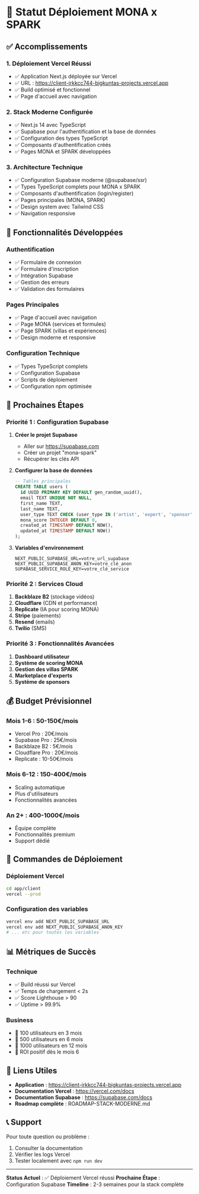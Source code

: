# 🚀 Statut Déploiement MONA x SPARK

## ✅ Accomplissements

### 1. Déploiement Vercel Réussi
- ✅ Application Next.js déployée sur Vercel
- ✅ URL : https://client-jrkkcc744-bigkuntas-projects.vercel.app
- ✅ Build optimisé et fonctionnel
- ✅ Page d'accueil avec navigation

### 2. Stack Moderne Configurée
- ✅ Next.js 14 avec TypeScript
- ✅ Supabase pour l'authentification et la base de données
- ✅ Configuration des types TypeScript
- ✅ Composants d'authentification créés
- ✅ Pages MONA et SPARK développées

### 3. Architecture Technique
- ✅ Configuration Supabase moderne (@supabase/ssr)
- ✅ Types TypeScript complets pour MONA x SPARK
- ✅ Composants d'authentification (login/register)
- ✅ Pages principales (MONA, SPARK)
- ✅ Design system avec Tailwind CSS
- ✅ Navigation responsive

## 🎯 Fonctionnalités Développées

### Authentification
- ✅ Formulaire de connexion
- ✅ Formulaire d'inscription
- ✅ Intégration Supabase
- ✅ Gestion des erreurs
- ✅ Validation des formulaires

### Pages Principales
- ✅ Page d'accueil avec navigation
- ✅ Page MONA (services et formules)
- ✅ Page SPARK (villas et expériences)
- ✅ Design moderne et responsive

### Configuration Technique
- ✅ Types TypeScript complets
- ✅ Configuration Supabase
- ✅ Scripts de déploiement
- ✅ Configuration npm optimisée

## 🔧 Prochaines Étapes

### Priorité 1 : Configuration Supabase
1. **Créer le projet Supabase**
   - Aller sur https://supabase.com
   - Créer un projet "mona-spark"
   - Récupérer les clés API

2. **Configurer la base de données**
   ```sql
   -- Tables principales
   CREATE TABLE users (
     id UUID PRIMARY KEY DEFAULT gen_random_uuid(),
     email TEXT UNIQUE NOT NULL,
     first_name TEXT,
     last_name TEXT,
     user_type TEXT CHECK (user_type IN ('artist', 'expert', 'sponsor', 'admin')),
     mona_score INTEGER DEFAULT 0,
     created_at TIMESTAMP DEFAULT NOW(),
     updated_at TIMESTAMP DEFAULT NOW()
   );
   ```

3. **Variables d'environnement**
   ```env
   NEXT_PUBLIC_SUPABASE_URL=votre_url_supabase
   NEXT_PUBLIC_SUPABASE_ANON_KEY=votre_clé_anon
   SUPABASE_SERVICE_ROLE_KEY=votre_clé_service
   ```

### Priorité 2 : Services Cloud
1. **Backblaze B2** (stockage vidéos)
2. **Cloudflare** (CDN et performance)
3. **Replicate** (IA pour scoring MONA)
4. **Stripe** (paiements)
5. **Resend** (emails)
6. **Twilio** (SMS)

### Priorité 3 : Fonctionnalités Avancées
1. **Dashboard utilisateur**
2. **Système de scoring MONA**
3. **Gestion des villas SPARK**
4. **Marketplace d'experts**
5. **Système de sponsors**

## 💰 Budget Prévisionnel

### Mois 1-6 : 50-150€/mois
- Vercel Pro : 20€/mois
- Supabase Pro : 25€/mois
- Backblaze B2 : 5€/mois
- Cloudflare Pro : 20€/mois
- Replicate : 10-50€/mois

### Mois 6-12 : 150-400€/mois
- Scaling automatique
- Plus d'utilisateurs
- Fonctionnalités avancées

### An 2+ : 400-1000€/mois
- Équipe complète
- Fonctionnalités premium
- Support dédié

## 🚀 Commandes de Déploiement

### Déploiement Vercel
```bash
cd app/client
vercel --prod
```

### Configuration des variables
```bash
vercel env add NEXT_PUBLIC_SUPABASE_URL
vercel env add NEXT_PUBLIC_SUPABASE_ANON_KEY
# ... etc pour toutes les variables
```

## 📊 Métriques de Succès

### Technique
- ✅ Build réussi sur Vercel
- ✅ Temps de chargement < 2s
- ✅ Score Lighthouse > 90
- ✅ Uptime > 99.9%

### Business
- 🎯 100 utilisateurs en 3 mois
- 🎯 500 utilisateurs en 6 mois
- 🎯 1000 utilisateurs en 12 mois
- 🎯 ROI positif dès le mois 6

## 🔗 Liens Utiles

- **Application** : https://client-jrkkcc744-bigkuntas-projects.vercel.app
- **Documentation Vercel** : https://vercel.com/docs
- **Documentation Supabase** : https://supabase.com/docs
- **Roadmap complète** : ROADMAP-STACK-MODERNE.md

## 📞 Support

Pour toute question ou problème :
1. Consulter la documentation
2. Vérifier les logs Vercel
3. Tester localement avec `npm run dev`

---

**Status Actuel** : ✅ Déploiement Vercel réussi
**Prochaine Étape** : Configuration Supabase
**Timeline** : 2-3 semaines pour la stack complète 